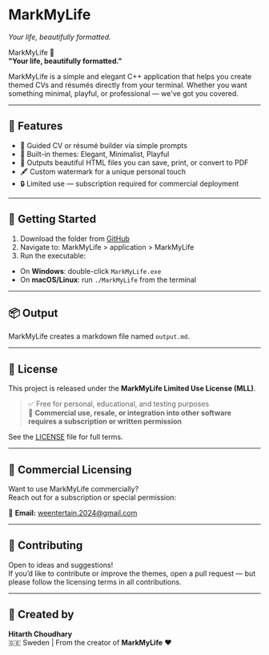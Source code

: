 # MarkMyLife

*Your life, beautifully formatted.*




  MarkMyLife 📝  
**"Your life, beautifully formatted."**

MarkMyLife is a simple and elegant C++ application that helps you create themed CVs and résumés directly from your terminal. Whether you want something minimal, playful, or professional — we've got you covered.

---

## 🌟 Features

- 🧠 Guided CV or résumé builder via simple prompts  
- 🎨 Built-in themes: Elegant, Minimalist, Playful  
- 📄 Outputs beautiful HTML files you can save, print, or convert to PDF  
- 🖋️ Custom watermark for a unique personal touch  
- 🔒 Limited use — subscription required for commercial deployment

---

## 🚀 Getting Started

1. Download the folder from [GitHub](https://github.com/yourusername/MarkMyLife)  
2. Navigate to: MarkMyLife > application > MarkMyLife
3. Run the executable:
- On **Windows**: double-click `MarkMyLife.exe`
- On **macOS/Linux**: run `./MarkMyLife` from the terminal

---

## 📦 Output

MarkMyLife creates a markdown file named `output.md`.  

---

## 📜 License

This project is released under the **MarkMyLife Limited Use License (MLL)**.

> ✅ Free for personal, educational, and testing purposes  
> 🚫 **Commercial use, resale, or integration into other software requires a subscription or written permission**

See the [LICENSE](./LICENSE) file for full terms.

---

## 💼 Commercial Licensing

Want to use MarkMyLife commercially?  
Reach out for a subscription or special permission:

📧 **Email:** weentertain.2024@gmail.com

---

## 🤝 Contributing

Open to ideas and suggestions!  
If you’d like to contribute or improve the themes, open a pull request — but please follow the licensing terms in all contributions.

---

## 🧊 Created by

**Hitarth Choudhary**  
🇸🇪 Sweden | From the creator of **MarkMyLife** ❤️

